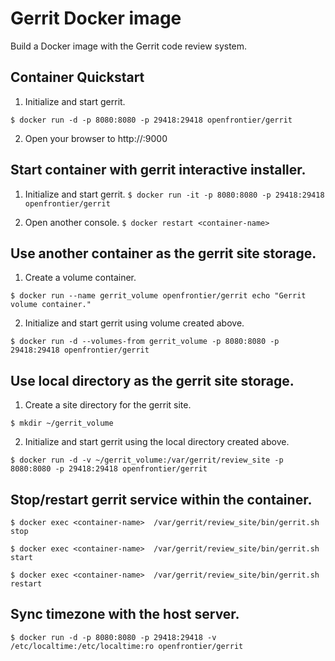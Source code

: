 # Gerrit Docker image
 Build a Docker image with the Gerrit code review system.
## Container Quickstart
1. Initialize and start gerrit.

 `$ docker run -d -p 8080:8080 -p 29418:29418 openfrontier/gerrit`

2. Open your browser to http://<dockerd host ip>:9000

## Start container with gerrit interactive installer.
1. Initialize and start gerrit.
 `$ docker run -it -p 8080:8080 -p 29418:29418 openfrontier/gerrit`

2. Open another console.
 `$ docker restart <container-name>`

## Use another container as the gerrit site storage.
1. Create a volume container.

 `$ docker run --name gerrit_volume openfrontier/gerrit echo "Gerrit volume container."`

2. Initialize and start gerrit using volume created above.

 `$ docker run -d --volumes-from gerrit_volume -p 8080:8080 -p 29418:29418 openfrontier/gerrit`

## Use local directory as the gerrit site storage.
1. Create a site directory for the gerrit site.

 `$ mkdir ~/gerrit_volume`

2. Initialize and start gerrit using the local directory created above.

 `$ docker run -d -v ~/gerrit_volume:/var/gerrit/review_site -p 8080:8080 -p 29418:29418 openfrontier/gerrit`

## Stop/restart gerrit service within the container.
 `$ docker exec <container-name>  /var/gerrit/review_site/bin/gerrit.sh stop`

 `$ docker exec <container-name>  /var/gerrit/review_site/bin/gerrit.sh start`

 `$ docker exec <container-name>  /var/gerrit/review_site/bin/gerrit.sh restart`

## Sync timezone with the host server. 
 `$ docker run -d -p 8080:8080 -p 29418:29418 -v /etc/localtime:/etc/localtime:ro openfrontier/gerrit`

